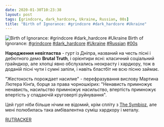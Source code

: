 ```yaml
---
date: 2020-01-30T10:23:38
layout: post
tags: [grindcore, dark_hardcore, Ukraine, Russian, 00s]
title: "Birth of Ignorance: #grindcore #dark_hardcore #Ukraine"
---
```

![Birth of Ignorance: #grindcore #dark_hardcore #Ukraine](https://res.cloudinary.com/vast-space-unexplored/image/upload/photos/photo_867_30-01-2020_10-23-38.jpg)
Birth of Ignorance: [#grindcore](/tags/#grindcore) [#dark_hardcore](/tags/#dark_hardcore) [#Ukraine](/tags/#Ukraine) [#Russian](/tags/#Russian) [#00s](/tags/#00s)

**Народження невігластва** - гурт із Дніпра, названий на честь пісні і дебютного демо **Brutal Truth**, і орієнтири ясні: класичний соціальний грайндкор, але хлопці явно обслухались неокрасту і хардкору, тож в доданій пісні чути і сумні запіли, і навіть бластбіт не всю пісню займає.

&quot;Жестокость порождает насилие&quot; - перефразування вислову Мартина Лютера Кінґа, борця за права чорношкірих: &quot;Ненависть примножує ненависть, насильство примножує насильство, впертість примножує впертість у спадаючій круговерті руйнування&quot;.

Цей гурт ніби більше нічим не відомий, крім спліту з [The Symbioz](/2020-01-29-the-symbioz--hardcore-punk-dark-hardcore-hardcore), але мені полюбилась така амбівалентна суміш хардкору і металу.

[RUTRACKER](https://rutracker.org/forum/viewtopic.php?t=3426322)